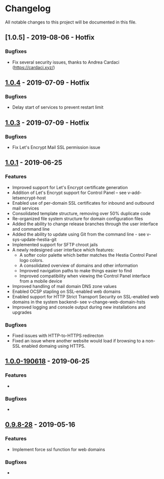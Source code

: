 # Changelog
All notable changes to this project will be documented in this file.

## [1.0.5] - 2019-08-06 - Hotfix
### Bugfixes
- Fix several security issues, thanks to Andrea Cardaci (https://cardaci.xyz/)

## [1.0.4] - 2019-07-09 - Hotfix
### Bugfixes
- Delay start of services to prevent restart limit

## [1.0.3] - 2019-07-09 - Hotfix
### Bugfixes
- Fix Let's Encrypt Mail SSL permission issue

## [1.0.1] - 2019-06-25
### Features
- Improved support for Let's Encrypt certificate generation
- Addition of Let's Encrypt support for Control Panel – see v-add-letsencrypt-host
- Enabled use of per-domain SSL certificates for inbound and outbound mail services
- Consolidated template structure, removing over 50% duplicate code
- Re-organized file system structure for domain configuration files
- Added the ability to change release branches through the user interface and command line
- Added the ability to update using Git from the command line - see v-sys-update-hestia-git
- Implemented support for SFTP chroot jails
- A newly redesigned user interface which features:
    - A softer color palette which better matches the Hestia Control Panel logo colors.
    - A consolidated overview of domains and other information
    - Improved navigation paths to make things easier to find
    - Improved compatibility when viewing the Control Panel interface from a mobile device
- Improved handling of mail domain DNS zone values
- Enabled OCSP stapling on SSL-enabled web domains
- Enabled support for HTTP Strict Transport Security on SSL-enabled web domains in the system backend– see v-change-web-domain-hsts
- Improved logging and console output during new installations and upgrades

### Bugfixes
- Fixed issues with HTTP-to-HTTPS redirecton
- Fixed an issue where another website would load if browsing to a non-SSL enabled domaing using HTTPS.

## [1.0.0-190618] - 2019-06-25
### Features
- 

### Bugfixes
- 

## [0.9.8-28] - 2019-05-16
### Features
- Implement force ssl function for web domains

### Bugfixes
- 


[CURRENT]: https://github.com/hestiacp/hestiacp
[1.0.4]: https://github.com/hestiacp/hestiacp/releases/tag/1.0.5
[1.0.4]: https://github.com/hestiacp/hestiacp/releases/tag/1.0.4
[1.0.3]: https://github.com/hestiacp/hestiacp/releases/tag/1.0.3
[1.0.1]: https://github.com/hestiacp/hestiacp/releases/tag/1.0.1
[1.0.0-190618]: https://github.com/hestiacp/hestiacp/releases/tag/1.0.0-190618
[0.9.8-28]: https://github.com/hestiacp/hestiacp/releases/tag/0.9.8-28

